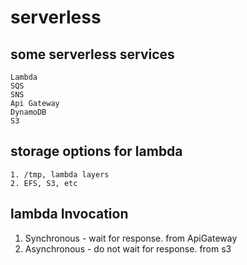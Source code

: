 # serverless

## some serverless services

```
Lambda
SQS
SNS
Api Gateway
DynamoDB
S3
```

## storage options for lambda

```
1. /tmp, lambda layers
2. EFS, S3, etc
```

## lambda Invocation

1. Synchronous - wait for response. from ApiGateway
2. Asynchronous - do not wait for response. from s3
